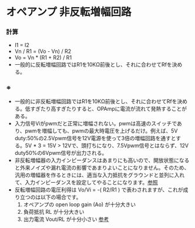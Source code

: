 # オペアンプ 非反転増幅回路
### 計算
- I1 = I2
- Vn / R1 = (Vo - Vn) / R2
- Vo = Vn * (R1 + R2) / R1
- 一般的に反転増幅回路ではR1を10KΩ前後とし、それに合わせてRfを決める。

### ※
- 一般的に非反転増幅回路ではR1を10KΩ前後とし、それに合わせてRfを決める。低すぎたり高すぎたりすると、OPAmpに電流が流れて発熱することがある。
- 入力信号Viがpwmだと正常に増幅されない。pwmは高速のスイッチであり、pwmを増幅しても、pwmの最大時電圧を上げるだけ。例えば、5V duty:50%の2.5Vpwm信号を12V電源を使って3倍の増幅回路を通すとする。5V * 3 = 15V > 12Vで、頭打ちになり、7.5Vpwm信号とはならず、12V duty50%の6Vpwm信号が出力される。
- 非反転増幅器の入力インピーダンスはあまりにも高いので、開放状態になると外来ノイズや漏れ電流の影響であまりよいことになりません。そのため、汎用の増幅器を作るときには、適当な入力抵抗をグラウンドと並列に入れて、入力インピーダンスを設定してやることになります。[参照](http://www.nahitech.com/nahitafu/mame/mame3/hihanten.html)
- 反転増幅回路の電圧利得は Vo/Vi = -( R2/R1 ) で表わされますが、これが成り立つのは以下の場合です。
  1. オペアンプの open loop gain (Ao) が十分大きい
  2. 負荷抵抗 RL が十分大きい
  3. 出力電流 Vout/RL が十分小さい
[参考](https://okwave.jp/qa/q5962439.html)
